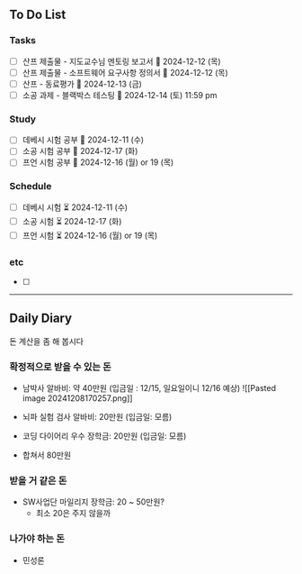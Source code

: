 ## To Do List
### Tasks
- [ ] 산프 제출물 - 지도교수님 멘토링 보고서 📅 2024-12-12 (목)
- [ ] 산프 제출물 - 소프트웨어 요구사항 정의서 📅 2024-12-12 (목)
- [ ] 산프 - 동료평가 📅 2024-12-13 (금) 
- [ ] 소공 과제 - 블랙박스 테스팅 📅 2024-12-14 (토) 11:59 pm

### Study
- [ ] 데베시 시험 공부 📅 2024-12-11 (수)
- [ ] 소공 시험 공부 📅 2024-12-17 (화)
- [ ] 프언 시험 공부 📅 2024-12-16 (월) or 19 (목)

### Schedule
- [ ] 데베시 시험 ⏳ 2024-12-11 (수)
- [ ] 소공 시험 ⏳ 2024-12-17 (화)
- [ ] 프언 시험 ⏳ 2024-12-16 (월) or 19 (목)

### etc
- [ ] 

---
## Daily Diary
돈 계산을 좀 해 봅시다

### 확정적으로 받을 수 있는 돈
- 남박사 알바비: 약 40만원 (입금일 : 12/15, 일요일이니 12/16 예상)
![[Pasted image 20241208170257.png]]

- 뇌파 실험 검사 알바비: 20만원 (입금일: 모름)
- 코딩 다이어리 우수 장학금: 20만원 (입금일: 모름)

- 합쳐서 80만원

### 받을 거 같은 돈
- SW사업단 마일리지 장학금: 20 ~ 50만원?
	- 최소 20은 주지 않을까

### 나가야 하는 돈
- 민성론 